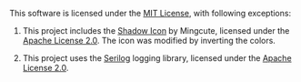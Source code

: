 This software is licensed under the [MIT License](https://opensource.org/license/mit), with following exceptions:

1. This project includes the [Shadow Icon](https://icon-icons.com/icon/shadow/264912) by Mingcute,
licensed under the [Apache License 2.0](https://www.apache.org/licenses/LICENSE-2.0).
The icon was modified by inverting the colors.

1. This project uses the [Serilog](https://serilog.net/) logging library, licensed under the
[Apache License 2.0](https://www.apache.org/licenses/LICENSE-2.0).
